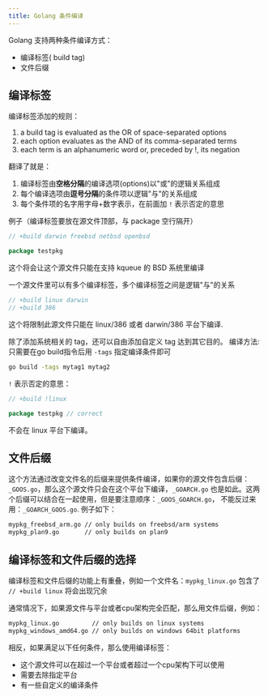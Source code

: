 ```yaml
---
title: Golang 条件编译
---
```


Golang 支持两种条件编译方式：

- 编译标签( build tag)
- 文件后缀

## 编译标签

编译标签添加的规则：

1. a build tag is evaluated as the OR of space-separated options
2. each option evaluates as the AND of its comma-separated terms
3. each term is an alphanumeric word or, preceded by !, its negation

翻译了就是：

1. 编译标签由**空格分隔**的编译选项(options)以"或"的逻辑关系组成
2. 每个编译选项由**逗号分隔**的条件项以逻辑"与"的关系组成
3. 每个条件项的名字用字母+数字表示，在前面加 `!` 表示否定的意思

例子（编译标签要放在源文件顶部，与 package 空行隔开）

```go
// +build darwin freebsd netbsd openbsd

package testpkg
```

这个将会让这个源文件只能在支持 kqueue 的 BSD 系统里编译

一个源文件里可以有多个编译标签，多个编译标签之间是逻辑"与"的关系

```go
// +build linux darwin
// +build 386
```

这个将限制此源文件只能在 linux/386 或者 darwin/386 平台下编译.

除了添加系统相关的 tag，还可以自由添加自定义 tag 达到其它目的。
编译方法:
只需要在go build指令后用 `-tags` 指定编译条件即可

```bash
go build -tags mytag1 mytag2
```

`!` 表示否定的意思：

```go
// +build !linux

package testpkg // correct
```

不会在 linux 平台下编译。

## 文件后缀

这个方法通过改变文件名的后缀来提供条件编译，如果你的源文件包含后缀：`_GOOS.go`，那么这个源文件只会在这个平台下编译，`_GOARCH.go` 也是如此。这两个后缀可以结合在一起使用，但是要注意顺序：`_GOOS_GOARCH.go`， 不能反过来用：`_GOARCH_GOOS.go`.
例子如下：

```bash
mypkg_freebsd_arm.go // only builds on freebsd/arm systems
mypkg_plan9.go       // only builds on plan9
```

## 编译标签和文件后缀的选择

编译标签和文件后缀的功能上有重叠，例如一个文件名：`mypkg_linux.go` 包含了 `// +build linux` 将会出现冗余

通常情况下，如果源文件与平台或者cpu架构完全匹配，那么用文件后缀，例如：

```bash
mypkg_linux.go         // only builds on linux systems
mypkg_windows_amd64.go // only builds on windows 64bit platforms
```

相反，如果满足以下任何条件，那么使用编译标签：

- 这个源文件可以在超过一个平台或者超过一个cpu架构下可以使用
- 需要去除指定平台
- 有一些自定义的编译条件
